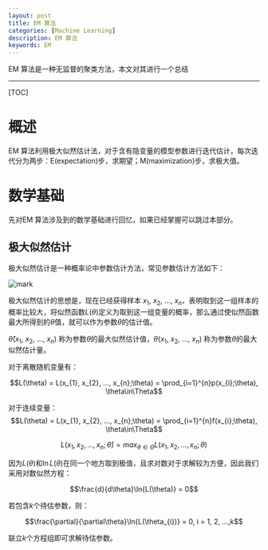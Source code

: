 ```yaml
---
layout: post
title: EM 算法
categories: [Machine Learning]
description: EM 算法
keywords: EM
---
```


EM 算法是一种无监督的聚类方法，本文对其进行一个总结

---

[TOC]

# 概述
EM 算法利用极大似然估计法，对于含有隐变量的模型参数进行迭代估计，每次迭代分为两步：E(expectation)步，求期望；M(maximization)步，求极大值。

# 数学基础
先对EM 算法涉及到的数学基础进行回忆，如果已经掌握可以跳过本部分。

## 极大似然估计
极大似然估计是一种概率论中参数估计方法，常见参数估计方法如下：

![mark](http://pcxhsqn8a.bkt.clouddn.com/blog/181115/Fj40ac0BE3.png?imageslim)

极大似然估计的思想是，现在已经获得样本 $x_{1}$, $x_{2}$, ..., $x_{n}$，表明取到这一组样本的概率比较大，将似然函数$L(\theta)$定义为取到这一组变量的概率，那么通过使似然函数最大所得到的$\hat{\theta}$值，就可以作为参数$\theta$的估计值。

$\hat{\theta}(x_{1}$, $x_{2}$, ..., $x_{n})$ 称为参数$\theta$的最大似然估计值，$\theta(x_{1}$, $x_{2}$, ..., $x_{n})$ 称为参数$\theta$的最大似然估计量。

对于离散随机变量有：

$$L(\theta) = L(x_{1}, x_{2}, ..., x_{n};\theta) = \prod_{i=1}^{n}p(x_{i};\theta), \theta\in\Theta$$

对于连续变量：
$$L(\theta) = L(x_{1}, x_{2}, ..., x_{n};\theta) = \prod_{i=1}^{n}f(x_{i};\theta), \theta\in\Theta$$

$$L(x_{1}, x_{2}, ..., x_{n};\hat{\theta}) = max_{\theta\in\Theta} L(x_{1}, x_{2}, ..., x_{n};\theta)$$

因为$L(\theta)$和$\ln{L(\theta)}$在同一个地方取到极值，且求对数对于求解较为方便，因此我们采用对数似然方程：

$$\frac{d}{d\theta}\ln{L(\theta)} = 0$$

若包含$k$个待估参数，则：

$$\frac{\partial}{\partial\theta}\ln{L(\theta_{i})} = 0, i = 1, 2, ...,k$$

联立$k$个方程组即可求解待估参数。














